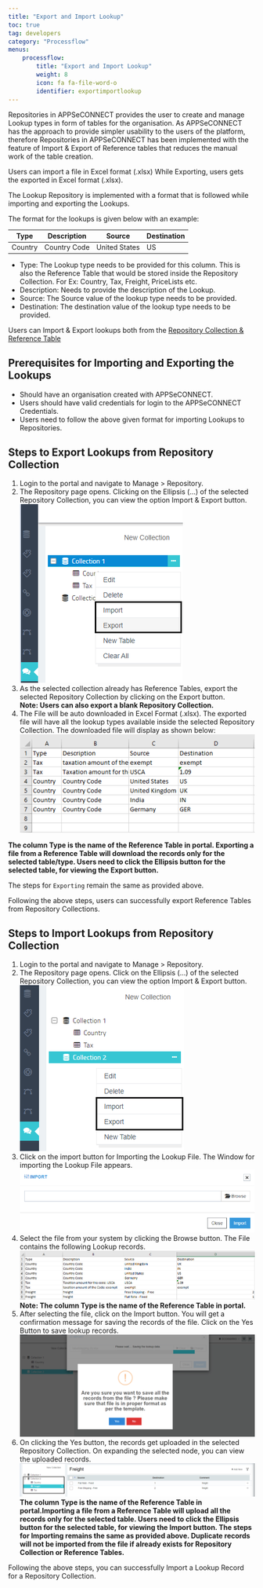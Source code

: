 ```yaml
---
title: "Export and Import Lookup"
toc: true
tag: developers
category: "Processflow"
menus: 
    processflow:
        title: "Export and Import Lookup"
        weight: 8
        icon: fa fa-file-word-o
        identifier: exportimportlookup
---
```


Repositories in APPSeCONNECT provides the user to create and manage Lookup types in form of tables for the organisation. 
As APPSeCONNECT has the approach to provide simpler usability to the users of the platform, 
therefore Repositories in APPSeCONNECT has been implemented with the feature of Import & Export of 
Reference tables that reduces the manual work of the table creation.

Users can import a file in  Excel format (.xlsx) While Exporting, users gets the exported in Excel 
format (.xlsx).

The Lookup Repository is implemented with a format that is followed while 
importing and exporting the Lookups. 

The format for the lookups is given below with an example:

|Type|Description|Source|Destination|
|---|---|---|----------|
|Country|Country Code|United States|US|

* Type: The Lookup type needs to be provided for this column. This is also the Reference Table that would be 
  stored inside the Repository Collection. For Ex: Country, Tax, Freight, PriceLists etc. 
* Description: Needs to provide the description of the Lookup.
* Source: The Source value of the lookup type needs to be provided.
* Destination: The destination value of the lookup type needs to be provided.

Users can Import & Export lookups both from the [Repository Collection & Reference Table]()

## Prerequisites for Importing and Exporting the Lookups
* Should have an organisation created with APPSeCONNECT.
* Users should have valid credentials for login to the APPSeCONNECT Credentials.
* Users need to follow the above given format for importing Lookups to Repositories.

## Steps to Export Lookups from Repository Collection
1.	Login to the portal and navigate to Manage > Repository.
2.	The Repository page opens. Clicking on the Ellipsis (...) of the selected Repository Collection, you can view the option Import & Export button.
![Export Importlookup1](../../staticfiles/processflow/media/export-importlookup1.png)  
3.	As the selected collection already has Reference Tables, export the selected Repository Collection by clicking on the Export button.  
 **Note: Users can also export a blank Repository Collection.**
4.	The File will be auto downloaded in Excel Format (.xlsx). 
The exported file will have all the lookup types available inside the selected 
Repository Collection. The downloaded file will display as shown below:  
![Export Importlookup2](../../staticfiles/processflow/media/export-importlookup2.png)   

**The column Type is the name of the Reference Table in portal. Exporting a file from a Reference Table will download the records 
 only for the selected table/type. Users need to click the Ellipsis 
 button for the selected table, for viewing the Export button.** 

The steps for `Exporting` remain the same as provided above.

Following the above steps, users can successfully export Reference Tables from Repository Collections.

## Steps to Import Lookups from Repository Collection
1.	Login to the portal and navigate to Manage > Repository.
2.	The Repository page opens. Click on the Ellipsis (...) of the selected
    Repository Collection, you can view the option Import & Export button.  
![Export Importlookup3](../../staticfiles/processflow/media/export-importlookup3.png)  
3.	Click on the import button for Importing the Lookup File. The Window for 
    importing the Lookup File appears.
![Export Importlookup4](../../staticfiles/processflow/media/export-importlookup4.png)  
4.	Select the file from your system by clicking the Browse button. The File 
    contains the following Lookup records.
![Export Importlookup5](../../staticfiles/processflow/media/export-importlookup5.png)   
**Note: The column Type is the name of the Reference Table in portal.**
5.	After selecting the file, click on the Import button. You will get a confirmation message for saving the records of the file. Click on the Yes Button to save lookup records.
![Export Importlookup6](../../staticfiles/processflow/media/export-importlookup6.png)  
6.	On clicking the Yes button, the records get uploaded in the selected Repository Collection. On expanding the selected node, you can view the uploaded records.
 ![Export Importlookup7](../../staticfiles/processflow/media/export-importlookup7.png)  
**The column Type is the name of the Reference Table in portal.Importing a file
 from a Reference Table will upload all the records only for the selected table. 
 Users need to click the Ellipsis button for the selected table, for viewing the 
 Import button. The steps for Importing remains the same as provided above.
 Duplicate records will not be imported from the file if already exists for
 Repository Collection or Reference Tables.** 

Following the above steps, you can successfully Import a Lookup Record for a Repository Collection.
 




